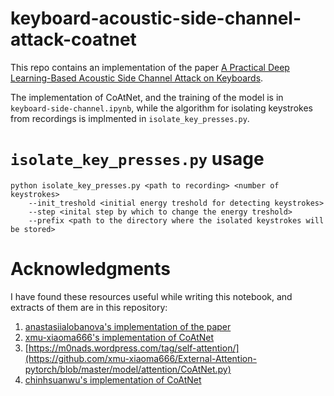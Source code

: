 # keyboard-acoustic-side-channel-attack-coatnet
This repo contains an implementation of the paper [A Practical Deep Learning-Based Acoustic Side
Channel Attack on Keyboards](https://arxiv.org/pdf/2308.01074).

The implementation of CoAtNet, and the training of the model is in `keyboard-side-channel.ipynb`, while the algorithm for isolating keystrokes from recordings is implmented in `isolate_key_presses.py`.

# `isolate_key_presses.py` usage
```
python isolate_key_presses.py <path to recording> <number of keystrokes> 
    --init_treshold <initial energy treshold for detecting keystrokes> 
    --step <inital step by which to change the energy treshold> 
    --prefix <path to the directory where the isolated keystrokes will be stored>
```

# Acknowledgments
I have found these resources useful while writing this notebook, and extracts of them are in this repository:
1. [anastasiialobanova's implementation of the paper](https://www.kaggle.com/code/anastasiialobanova/my-coatnet)
2. [xmu-xiaoma666's implementation of CoAtNet](https://github.com/xmu-xiaoma666/External-Attention-pytorch/blob/master/model/attention/CoAtNet.py)
3. [https://m0nads.wordpress.com/tag/self-attention/](https://github.com/xmu-xiaoma666/External-Attention-pytorch/blob/master/model/attention/CoAtNet.py)
4. [chinhsuanwu's implementation of CoAtNet](https://github.com/chinhsuanwu/coatnet-pytorch/blob/master/coatnet.py)
